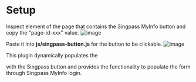 # Setup
Inspect element of the page that contains the Singpass MyInfo button and copy the "page-id-xxx" value.
![image](https://github.com/user-attachments/assets/73cdaf04-bb32-439c-9c05-96a8456e0bbf)

Paste it into **js/singpass-button.js** for the button to be clickable.
![image](https://github.com/user-attachments/assets/8ce9aca2-691a-47dd-8bca-72117d61c954)

This plugin dynamically populates the **<div class="button-container"><div/>** with the Singpass button and provides the functionality to populate the form through Singpass MyInfo login.
